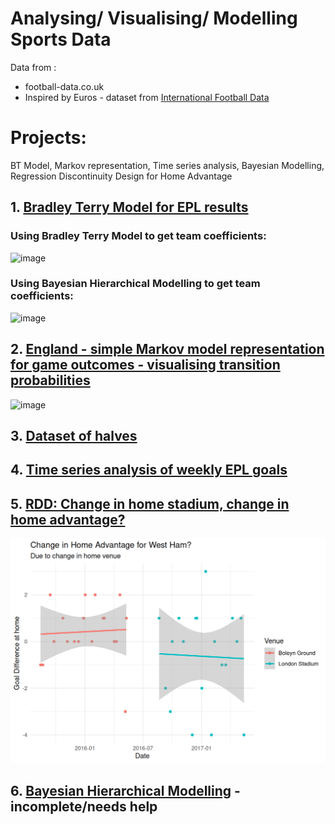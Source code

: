 # Analysing/ Visualising/ Modelling Sports Data 

Data from :
* football-data.co.uk
* Inspired by Euros - dataset from [International Football Data](https://www.kaggle.com/datasets/martj42/international-football-results-from-1872-to-2017/data)

# Projects: 

BT Model, Markov representation, Time series analysis, Bayesian Modelling, Regression Discontinuity Design for Home Advantage

## 1. [Bradley Terry Model for EPL results](https://rpubs.com/jojorabbit1/1228833)

### Using Bradley Terry Model to get team coefficients: 
![image](https://github.com/user-attachments/assets/fe7920fb-d957-49c0-bb12-e303168210e4)

### Using Bayesian Hierarchical Modelling to get team coefficients: 
![image](https://github.com/user-attachments/assets/ae88793c-29f2-4037-87e6-8a28347d450a)


## 2. [England - simple Markov model representation for game outcomes - visualising transition probabilities](https://www.kaggle.com/code/ianpetrustan/england-win-loss-draw)

![image](https://github.com/user-attachments/assets/2027d3a3-7085-407d-b1e1-e8f5b2e37799)

  
## 3. [Dataset of halves](https://www.kaggle.com/code/ianpetrustan/betting-on-halves-international-football-matches)
## 4. [Time series analysis of weekly EPL goals](https://github.com/ianian-dot/sports_data/blob/main/WeeklyGoalsTS.ipynb)
## 5. [RDD: Change in home stadium, change in home advantage?](https://rpubs.com/jojorabbit1/1252723)
![image](https://github.com/ianian-dot/sports_data/blob/main/WestHamRDD.png)
## 6. [Bayesian Hierarchical Modelling](https://github.com/ianian-dot/sports_data/tree/main/Bayesian%20Inference%20Notebook) - incomplete/needs help
